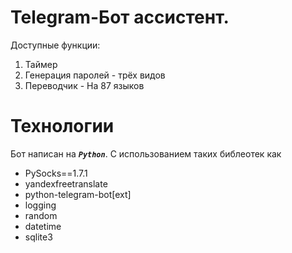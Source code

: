 # Telegram-Бот ассистент.

Доступные функции:

1) Таймер
2) Генерация паролей - трёх видов
3) Переводчик - На 87 языков

# Технологии

Бот написан на **_`Python`_**. С использованием таких библеотек как
- PySocks==1.7.1
- yandexfreetranslate
- python-telegram-bot[ext]
- logging
- random
- datetime
- sqlite3
